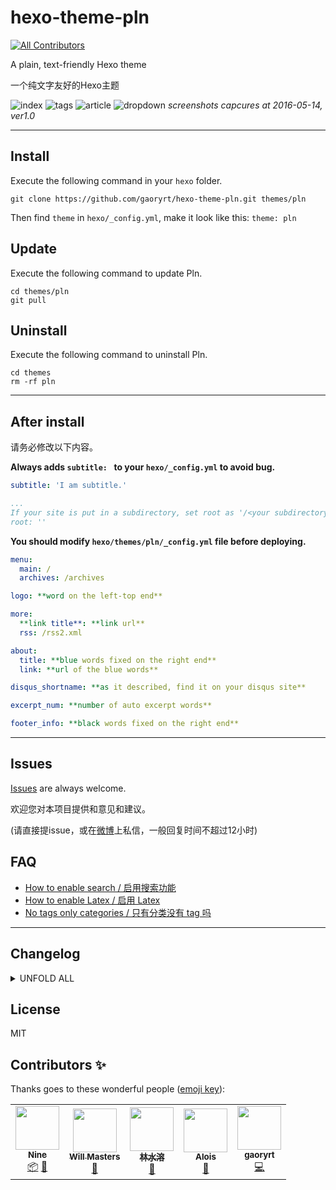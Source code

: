 # hexo-theme-pln
<!-- ALL-CONTRIBUTORS-BADGE:START - Do not remove or modify this section -->
[![All Contributors](https://img.shields.io/badge/all_contributors-5-orange.svg?style=flat-square)](#contributors-)
<!-- ALL-CONTRIBUTORS-BADGE:END -->
A plain, text-friendly Hexo theme

一个纯文字友好的Hexo主题

![index](/screenShots/ver1.0-index.jpg)
![tags](/screenShots/ver1.0-tags.jpg)
![article](/screenShots/ver1.0-article.jpg)
![dropdown](/screenShots/ver1.0-dropdown.jpg)
*screenshots capcures at 2016-05-14, ver1.0*
***
## Install
Execute the following command in your `hexo` folder.

```
git clone https://github.com/gaoryrt/hexo-theme-pln.git themes/pln
```

Then find `theme` in `hexo/_config.yml`, make it look like this: `theme: pln`

## Update
Execute the following command to update Pln.

```
cd themes/pln
git pull
```

## Uninstall
Execute the following command to uninstall Pln.
```
cd themes
rm -rf pln
```
***
## After install

请务必修改以下内容。

**Always adds `subtitle: ` to your `hexo/_config.yml` to avoid bug.**

```yml
subtitle: 'I am subtitle.'

...
If your site is put in a subdirectory, set root as '/<your subdirectory>/', for example: /blog/.
root: ''
```

**You should modify `hexo/themes/pln/_config.yml` file before deploying.**


```yaml
menu:
  main: /
  archives: /archives

logo: **word on the left-top end**

more:
  **link title**: **link url**
  rss: /rss2.xml

about:
  title: **blue words fixed on the right end**
  link: **url of the blue words**

disqus_shortname: **as it described, find it on your disqus site**

excerpt_num: **number of auto excerpt words**

footer_info: **black words fixed on the right end**
```

***

## Issues
[Issues](https://github.com/gaoryrt/hexo-theme-pln/issues) are always welcome.

欢迎您对本项目提供和意见和建议。

(请直接提issue，或在[微博](http://weibo.com/R1T1AN)上私信，一般回复时间不超过12小时)

## FAQ
- [How to enable search / 启用搜索功能](https://github.com/gaoryrt/hexo-theme-pln/issues/9#issuecomment-242401562)
- [How to enable Latex / 启用 Latex](https://github.com/gaoryrt/hexo-theme-pln/issues/33)
- [No tags only categories / 只有分类没有 tag 吗](https://github.com/gaoryrt/hexo-theme-pln/issues/35)

***

## Changelog

<details><summary>UNFOLD ALL</summary>

- `2016-04-12`: init
- `2016-04-13`: disqus showing same comments bug fix
- `2016-04-13`: read more link add
- `2016-04-13`: no-tag but icon bug fix
- `2016-04-13`: pass theme unit test
- `2016-04-14`: see [2016-04-12 意见和建议](https://github.com/gaoryrt/hexo-theme-pln/issues/1)
- `2016-04-17`: archives header bug fix
- `2016-04-24`: forgot to add a css file last commit, maybe that's why nobody gives a star
- `2016-04-25`: missing tag icon bug fix
- `2016-04-26`: ul list unstyle bug fix
- `2016-04-27`: **add google_analytics, add `google_analytics: YOURTOKENHERE` in `hexo/_config.yml` file to enable**
- `2016-05-01`: no subtitle layout bug fix
- `2016-05-04`: new footer rule, .behind layout upgrade
- `2016-05-06`: upgrade cssstyle, button filter bug fix
- `2016-05-08`: upgrade js ?: operator，fasten loading speed, busuanzi added
- ------------ VERSION 1.0 ------------
- `2016-05-14`: pln ver1.0, searching function is loading
- `2016-05-15`: css -> SCSS (`sass --style compressed main.scss:m.min.css`), footer wrap bug fix
- `2016-05-27`: more pln in `behind`, `busuanzi`, `meta`, `afterfooter`
- `2016-05-29`: `h2 > code` style bug fixed
- `2016-07-03`: https web-font bug fix
- `2016-07-05`: search added
- `2016-07-10`: disqus bug fix
- `2016-08-08`: apple-touch-icon added
- `2016-08-18`: font update
- `2016-08-29`: i18n: en
- `2016-11-06`: Bug fix: the tab bar can not be scrolled when there are too many tabs. 增加了分享到微信朋友圈的图片，需要将一张名为 wx_share.png 的 大于 300*300 的图片放在根目录（public）下。
- `2017-02-04`: dropdown-content css upgrade
- `2017-08-27`: remove wx_share.png; remove fontawesome, use inline SVG
- `2018-02-03`: support TOC, finally
- `2018-05-04`: optional TOC; Fixed [#27](https://github.com/gaoryrt/hexo-theme-pln/issues/27)
- `2020-01-04`: support deploy site to server subdirectory by [shuiRong](https://github.com/shuiRong)
- `2020-01-04`: fix [#33](https://github.com/gaoryrt/hexo-theme-pln/issues/33) and [#36](https://github.com/gaoryrt/hexo-theme-pln/issues/36])

</details>

## License
MIT

## Contributors ✨

Thanks goes to these wonderful people ([emoji key](https://allcontributors.org/docs/en/emoji-key)):

<!-- ALL-CONTRIBUTORS-LIST:START - Do not remove or modify this section -->
<!-- prettier-ignore-start -->
<!-- markdownlint-disable -->
<table>
  <tr>
    <td align="center"><a href="http://ioliu.cn"><img src="https://avatars2.githubusercontent.com/u/10877162?v=4" width="70px;" alt=""/><br /><sub><b>Nine</b></sub></a><br /><a href="#platform-xCss" title="Packaging/porting to new platform">📦</a> <a href="#tool-xCss" title="Tools">🔧</a></td>
    <td align="center"><a href="https://github.com/willmasters"><img src="https://avatars0.githubusercontent.com/u/743296?v=4" width="70px;" alt=""/><br /><sub><b>Will Masters</b></sub></a><br /><a href="https://github.com/gaoryrt/hexo-theme-pln/issues?q=author%3Awillmasters" title="Bug reports">🐛</a></td>
    <td align="center"><a href="https://linshuirong.cn"><img src="https://avatars1.githubusercontent.com/u/16076993?v=4" width="70px;" alt=""/><br /><sub><b>林水溶</b></sub></a><br /><a href="https://github.com/gaoryrt/hexo-theme-pln/issues?q=author%3AshuiRong" title="Bug reports">🐛</a></td>
    <td align="center"><a href="http://aloisdg.github.io/"><img src="https://avatars2.githubusercontent.com/u/3449303?v=4" width="70px;" alt=""/><br /><sub><b>Alois</b></sub></a><br /><a href="https://github.com/gaoryrt/hexo-theme-pln/issues?q=author%3Aaloisdg" title="Bug reports">🐛</a></td>
    <td align="center"><a href="https://gaoryrt.com"><img src="https://avatars3.githubusercontent.com/u/5306513?v=4" width="70px;" alt=""/><br /><sub><b>gaoryrt</b></sub></a><br /><a href="https://github.com/gaoryrt/hexo-theme-pln/commits?author=gaoryrt" title="Code">💻</a></td>
  </tr>
</table>

<!-- markdownlint-enable -->
<!-- prettier-ignore-end -->
<!-- ALL-CONTRIBUTORS-LIST:END -->
